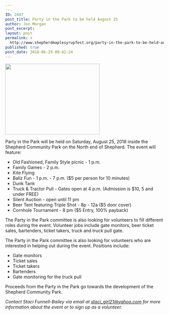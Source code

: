 ```yaml
---
---
ID: 2447
post_title: Party in the Park to be held August 25
author: Jon Morgan
post_excerpt:
layout: post
permalink: >
  http://www.shepherdmaplesyrupfest.org/party-in-the-park-to-be-held-august-25/
published: true
post_date: 2018-06-29 00:42:24
---
```

<img class="alignnone size-medium wp-image-2473" src="http://www.shepherdmaplesyrupfest.org/wp-content/uploads/2018/06/100_2748_small-300x225.jpg" alt="" width="300" height="225" />

Party in the Park will be held on Saturday, August 25, 2018 inside the Shepherd Community Park on the North end of Shepherd. The event will feature:
<ul>
 	<li>Old Fashioned, Family Style picnic - 1 p.m.</li>
 	<li>Family Games - 2 p.m.</li>
 	<li>Kite Flying</li>
 	<li>Ballz Fun - 1 p.m. - 7 p.m. ($5 per person for 10 minutes)</li>
 	<li>Dunk Tank</li>
 	<li>Truck &amp; Tractor Pull - Gates open at 4 p.m. (Admission is $10, 5 and under FREE)</li>
 	<li>Silent Auction - open until 11 pm</li>
 	<li>Beer Tent featuring Triple Shot - 8p - 12a ($5 door cover)</li>
 	<li>Cornhole Tournament - 8 pm ($5 Entry, 100% payback)</li>
</ul>
The Party in the Park committee is also looking for volunteers to fill different roles during the event. Volunteer jobs include gate monitors, beer ticket sales, bartenders, ticket takers, truck and truck pull gate.

The Party in the Park committee is also looking for volunteers who are interested in helping out during the event. Positions include:
<ul>
 	<li>Gate monitors</li>
 	<li>Ticket sales</li>
 	<li>Ticket takers</li>
 	<li>Bartenders</li>
 	<li>Gate monitoring for the truck pull</li>
</ul>
Proceeds from the Party in the Park go towards the development of the Shepherd Community Park.

<i>Contact Staci Funnell-Bailey via email at <a href="mailto:staci_girl21@yahoo.com">staci_girl21@yahoo.com </a>for more information about the event or to sign up as a volunteer.</i>